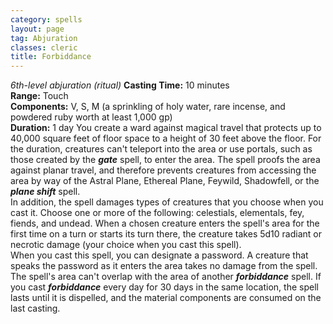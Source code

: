 ```yaml
---
category: spells
layout: page
tag: Abjuration
classes: cleric
title: Forbiddance 
---
```

_6th-level abjuration (ritual)_ 
**Casting Time:** 10 minutes    
**Range:** Touch    
**Components:** V, S, M (a sprinkling of holy water, rare incense, and powdered ruby worth at least 1,000 gp)    
**Duration:** 1 day 
You create a ward against magical travel that protects up to 40,000 square feet of floor space to a height of 30 feet above the floor. For the duration, creatures can't teleport into the area or use portals, such as those created by the **_gate_** spell, to enter the area. The spell proofs the area against planar travel, and therefore prevents creatures from accessing the area by way of the Astral Plane, Ethereal Plane, Feywild, Shadowfell, or the **_plane shift_** spell.    
In addition, the spell damages types of creatures that you choose when you cast it. Choose one or more of the following: celestials, elementals, fey, fiends, and undead. When a chosen creature enters the spell's area for the first time on a turn or starts its turn there, the creature takes 5d10 radiant or necrotic damage (your choice when you cast this spell).    
When you cast this spell, you can designate a password. A creature that speaks the password as it enters the area takes no damage from the spell.    
The spell's area can't overlap with the area of another **_forbiddance_** spell. If you cast **_forbiddance_** every day for 30 days in the same location, the spell lasts until it is dispelled, and the material components are consumed on the last casting. 